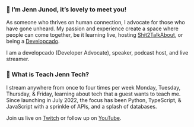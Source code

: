 
### :wave: I’m Jenn Junod, it’s lovely to meet you!

As someone who thrives on human connection, I advocate for those who have gone unheard. My passion and experience create a space where people can come together, be it learning live, hosting [Shit2TalkAbout](https://shit2talkabout.com), or being a [Developcado](https://dev.to/jennjunod/series/19669).

I am a developcado (Developer Advocate), speaker, podcast host, and live streamer. 

### :thinking: What is Teach Jenn Tech? 

I stream anywhere from once to four times per week Monday, Tuesday, Thursday,  & Friday, learning about tech that a guest wants to teach me. Since launching in July 2022, the focus has been Python, TypeScript, & JavaScript with a sprinkle of APIs, and a splash of databases. 

Join us live on [Twitch](https://www.twitch.tv/jennjunod) or follow up on [YouTube](https://www.youtube.com/channel/UCOYqYy7ebj5j63TbdGB-Lcg). 
